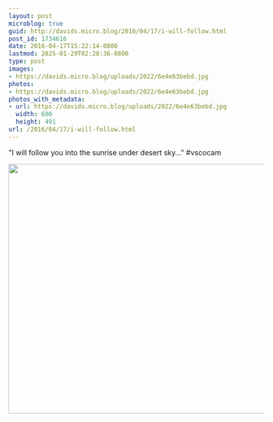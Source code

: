 ```yaml
---
layout: post
microblog: true
guid: http://davids.micro.blog/2016/04/17/i-will-follow.html
post_id: 1734616
date: 2016-04-17T15:22:14-0800
lastmod: 2025-01-29T02:28:36-0800
type: post
images:
- https://davids.micro.blog/uploads/2022/6e4e63bebd.jpg
photos:
- https://davids.micro.blog/uploads/2022/6e4e63bebd.jpg
photos_with_metadata:
- url: https://davids.micro.blog/uploads/2022/6e4e63bebd.jpg
  width: 600
  height: 491
url: /2016/04/17/i-will-follow.html
---
```

"I will follow you into the sunrise under desert sky..." #vscocam

<img src="/uploads/2022/6e4e63bebd.jpg" width="600" height="491" alt="">
